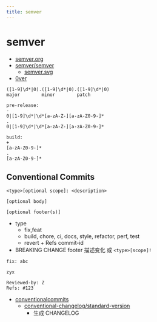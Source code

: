 ```yaml
---
title: semver
---
```


# semver

- [semver.org](https://semver.org/)
- [semver/semver](https://github.com/semver/semver)
  - [semver.svg](https://raw.githubusercontent.com/semver/semver/master/semver.svg)
- [0ver](https://0ver.org/)

```
([1-9]\d*|0).([1-9]\d*|0).([1-9]\d*|0)
major        minor        patch

pre-release:
-
0|[1-9]\d*|\d*[a-zA-Z-][a-zA-Z0-9-]*
.
0|[1-9]\d*|\d*[a-zA-Z-][a-zA-Z0-9-]*

build:
+
[a-zA-Z0-9-]*
.
[a-zA-Z0-9-]*
```

## Conventional Commits

```
<type>[optional scope]: <description>

[optional body]

[optional footer(s)]
```

- type
  - fix,feat
  - build, chore, ci, docs, style, refactor, perf, test
  - revert + Refs commit-id
- BREAKING CHANGE footer 描述变化 或 `<type>[scope]!`

```
fix: abc

zyx

Reviewed-by: Z
Refs: #123
```

- [conventionalcommits](https://conventionalcommits.org/)
  - [conventional-changelog/standard-version](https://github.com/conventional-changelog/standard-version)
    - 生成 CHANGELOG
